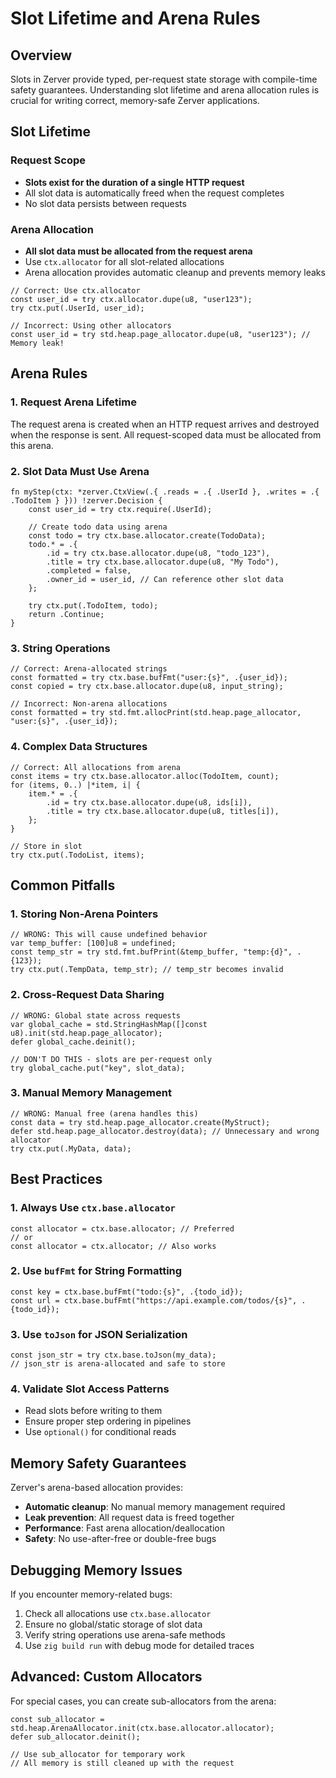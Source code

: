 # Slot Lifetime and Arena Rules

## Overview

Slots in Zerver provide typed, per-request state storage with compile-time safety guarantees. Understanding slot lifetime and arena allocation rules is crucial for writing correct, memory-safe Zerver applications.

## Slot Lifetime

### Request Scope
- **Slots exist for the duration of a single HTTP request**
- All slot data is automatically freed when the request completes
- No slot data persists between requests

### Arena Allocation
- **All slot data must be allocated from the request arena**
- Use `ctx.allocator` for all slot-related allocations
- Arena allocation provides automatic cleanup and prevents memory leaks

```zig
// Correct: Use ctx.allocator
const user_id = try ctx.allocator.dupe(u8, "user123");
try ctx.put(.UserId, user_id);

// Incorrect: Using other allocators
const user_id = try std.heap.page_allocator.dupe(u8, "user123"); // Memory leak!
```

## Arena Rules

### 1. Request Arena Lifetime
The request arena is created when an HTTP request arrives and destroyed when the response is sent. All request-scoped data must be allocated from this arena.

### 2. Slot Data Must Use Arena
```zig
fn myStep(ctx: *zerver.CtxView(.{ .reads = .{ .UserId }, .writes = .{ .TodoItem } })) !zerver.Decision {
    const user_id = try ctx.require(.UserId);

    // Create todo data using arena
    const todo = try ctx.base.allocator.create(TodoData);
    todo.* = .{
        .id = try ctx.base.allocator.dupe(u8, "todo_123"),
        .title = try ctx.base.allocator.dupe(u8, "My Todo"),
        .completed = false,
        .owner_id = user_id, // Can reference other slot data
    };

    try ctx.put(.TodoItem, todo);
    return .Continue;
}
```

### 3. String Operations
```zig
// Correct: Arena-allocated strings
const formatted = try ctx.base.bufFmt("user:{s}", .{user_id});
const copied = try ctx.base.allocator.dupe(u8, input_string);

// Incorrect: Non-arena allocations
const formatted = try std.fmt.allocPrint(std.heap.page_allocator, "user:{s}", .{user_id});
```

### 4. Complex Data Structures
```zig
// Correct: All allocations from arena
const items = try ctx.base.allocator.alloc(TodoItem, count);
for (items, 0..) |*item, i| {
    item.* = .{
        .id = try ctx.base.allocator.dupe(u8, ids[i]),
        .title = try ctx.base.allocator.dupe(u8, titles[i]),
    };
}

// Store in slot
try ctx.put(.TodoList, items);
```

## Common Pitfalls

### 1. Storing Non-Arena Pointers
```zig
// WRONG: This will cause undefined behavior
var temp_buffer: [100]u8 = undefined;
const temp_str = try std.fmt.bufPrint(&temp_buffer, "temp:{d}", .{123});
try ctx.put(.TempData, temp_str); // temp_str becomes invalid
```

### 2. Cross-Request Data Sharing
```zig
// WRONG: Global state across requests
var global_cache = std.StringHashMap([]const u8).init(std.heap.page_allocator);
defer global_cache.deinit();

// DON'T DO THIS - slots are per-request only
try global_cache.put("key", slot_data);
```

### 3. Manual Memory Management
```zig
// WRONG: Manual free (arena handles this)
const data = try std.heap.page_allocator.create(MyStruct);
defer std.heap.page_allocator.destroy(data); // Unnecessary and wrong allocator
try ctx.put(.MyData, data);
```

## Best Practices

### 1. Always Use `ctx.base.allocator`
```zig
const allocator = ctx.base.allocator; // Preferred
// or
const allocator = ctx.allocator; // Also works
```

### 2. Use `bufFmt` for String Formatting
```zig
const key = ctx.base.bufFmt("todo:{s}", .{todo_id});
const url = ctx.base.bufFmt("https://api.example.com/todos/{s}", .{todo_id});
```

### 3. Use `toJson` for JSON Serialization
```zig
const json_str = try ctx.base.toJson(my_data);
// json_str is arena-allocated and safe to store
```

### 4. Validate Slot Access Patterns
- Read slots before writing to them
- Ensure proper step ordering in pipelines
- Use `optional()` for conditional reads

## Memory Safety Guarantees

Zerver's arena-based allocation provides:
- **Automatic cleanup**: No manual memory management required
- **Leak prevention**: All request data is freed together
- **Performance**: Fast arena allocation/deallocation
- **Safety**: No use-after-free or double-free bugs

## Debugging Memory Issues

If you encounter memory-related bugs:
1. Check all allocations use `ctx.base.allocator`
2. Ensure no global/static storage of slot data
3. Verify string operations use arena-safe methods
4. Use `zig build run` with debug mode for detailed traces

## Advanced: Custom Allocators

For special cases, you can create sub-allocators from the arena:
```zig
const sub_allocator = std.heap.ArenaAllocator.init(ctx.base.allocator.allocator);
defer sub_allocator.deinit();

// Use sub_allocator for temporary work
// All memory is still cleaned up with the request
```